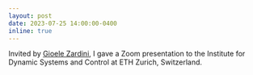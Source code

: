 ```yaml
---
layout: post
date: 2023-07-25 14:00:00-0400
inline: true
---
```


Invited by [Gioele Zardini](https://gioele.science), I gave a Zoom presentation to the Institute for Dynamic Systems and Control at ETH Zurich, Switzerland.
